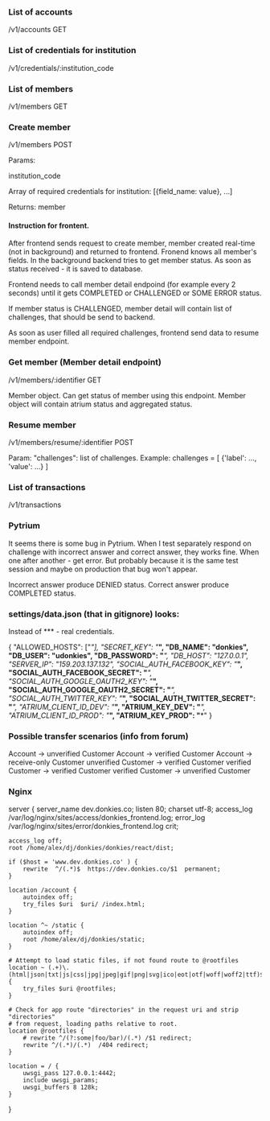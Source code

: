###  List of accounts

/v1/accounts     GET    

### List of credentials for institution

/v1/credentials/:institution_code

###  List of members

/v1/members     GET    

### Create member

/v1/members     POST    

Params:

institution_code

Array of required credentials for institution:
[{field_name: value}, ...]

Returns: member

#### Instruction for frontent.

After frontend sends request to create member, member created real-time (not in background) and returned to frontend.
Fronend knows all member's fields.
In the background backend tries to get member status.
As soon as status received - it is saved to database.

Frontend needs to call member detail endpoind (for example every 2 seconds) until it gets COMPLETED or CHALLENGED or SOME ERROR status.

If member status is CHALLENGED, member detail will contain list of challenges, that should be send to backend.

As soon as user filled all required challenges, frontend send data to resume member endpoint.


### Get member (Member detail endpoint) 

/v1/members/:identifier  GET

Member object.
Can get status of member using this endpoint.
Member object will contain atrium status and aggregated status.

### Resume member

/v1/members/resume/:identifier  POST

Param: "challenges": list of challenges.
Example: challenges = [
    {'label': ..., 'value': ...}
]

### List of transactions

/v1/transactions

### Pytrium

It seems there is some bug in Pytrium.
When I test separately respond on challenge with incorrect answer and correct answer, they works fine. When one after another - get error. But probably because it is the same test session and maybe on production that bug won't appear.

Incorrect answer produce DENIED status.
Correct answer produce COMPLETED status.

### settings/data.json (that in gitignore) looks:

Instead of *** - real credentials.

{
    "ALLOWED_HOSTS": ["*"],
    "SECRET_KEY": "***",
    "DB_NAME": "donkies",
    "DB_USER": "udonkies",
    "DB_PASSWORD": "***",
    "DB_HOST": "127.0.0.1",
    "SERVER_IP": "159.203.137.132",
    "SOCIAL_AUTH_FACEBOOK_KEY": "***",
    "SOCIAL_AUTH_FACEBOOK_SECRET": "***",
    "SOCIAL_AUTH_GOOGLE_OAUTH2_KEY": "***",
    "SOCIAL_AUTH_GOOGLE_OAUTH2_SECRET": "***",
    "SOCIAL_AUTH_TWITTER_KEY": "***",
    "SOCIAL_AUTH_TWITTER_SECRET": "***",
    "ATRIUM_CLIENT_ID_DEV": "***",
    "ATRIUM_KEY_DEV": "***",
    "ATRIUM_CLIENT_ID_PROD": "***",
    "ATRIUM_KEY_PROD": "***"
}

### Possible transfer scenarios (info from forum)

Account -> unverified Customer
Account -> verified Customer
Account -> receive-only Customer
unverified Customer -> verified Customer
verified Customer -> verified Customer
verified Customer -> unverified Customer

### Nginx

server {
    server_name  dev.donkies.co;
    listen 80;
    charset utf-8;
    access_log  /var/log/nginx/sites/access/donkies_frontend.log;
    error_log   /var/log/nginx/sites/error/donkies_frontend.log crit;

    access_log off;
    root /home/alex/dj/donkies/donkies/react/dist;

    if ($host = 'www.dev.donkies.co' ) {
        rewrite  ^/(.*)$  https://dev.donkies.co/$1  permanent;
    }

    location /account {
        autoindex off;
        try_files $uri  $uri/ /index.html;
    }

    location ^~ /static {
        autoindex off;
        root /home/alex/dj/donkies/static;
    }

    # Attempt to load static files, if not found route to @rootfiles
    location ~ (.+)\.(html|json|txt|js|css|jpg|jpeg|gif|png|svg|ico|eot|otf|woff|woff2|ttf)$ {
        try_files $uri @rootfiles;
    }

    # Check for app route "directories" in the request uri and strip "directories"
    # from request, loading paths relative to root.
    location @rootfiles {
        # rewrite ^/(?:some|foo/bar)/(.*) /$1 redirect;
        rewrite ^/(.*)/(.*)  /404 redirect;
    }

    location = / {
        uwsgi_pass 127.0.0.1:4442;
        include uwsgi_params;
        uwsgi_buffers 8 128k;
    }
}

